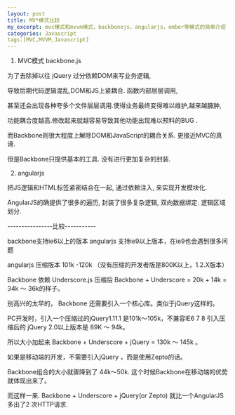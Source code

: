 ```yaml
---
layout: post
title: MV*模式比较
my_excerpt: mvc模式和mvvm模式，backbonejs，angularjs，ember等模式的简单介绍
categories: Javascript
tags:[MVC,MVVM,Javascript]
---
```


1. MVC模式 backbone.js

为了去除掉以往 jQuery 过分依赖DOM来写业务逻辑, 

导致后期代码逻辑混乱,DOM和JS上紧耦合. 函数内部层层调用, 

甚至还会出现各种夸多个文件层层调用.使得业务最终变得难以维护,越来越臃肿,

功能耦合度越高.修改起来就越容易导致其他功能出现难以预料的BUG . 

而Backbone则很大程度上解除DOM和JavaScript的耦合关系. 更接近MVC的真谛. 

但是Backbone只提供基本的工具. 没有进行更加复杂的封装.


2. angularjs

把JS逻辑和HTML标签紧密结合在一起, 通过依赖注入, 来实现开发模块化. 

AngularJS的确提供了很多的遍历, 封装了很多复杂逻辑, 双向数据绑定. 逻辑区域划分.


----------------比较-----------


backbone支持ie6以上的版本
angularjs 支持ie9以上版本，在ie9也会遇到很多问题


angularjs 压缩版本 101k -120k （没有压缩的开发者版是800K以上，1.2.X版本）

Backbone 依赖 Underscore.js 压缩后 Backbone + Underscore = 20k + 14k = 34k ～ 36k的样子。 

别高兴的太早的， Backbone 还需要引入一个核心库。类似于jQuery这样的。 

PC开发时，引入一个压缩过的jQuery1.11.1 是101k～105k，不兼容IE6 7 8 引入压缩后的 jQuery 2.0以上版本是 89K ～ 94k。

所以大小加起来 Backbone + Underscore + jQuery = 130k ～ 145k 。

如果是移动端的开发，不需要引入jQuery ，而是使用Zepto的话。

Backbone组合的大小就骤降到了 44k～50k. 这个时候Backbone在移动端的优势就体现出来了。

而这样一来. Backbone + Underscore + jQuery(or Zepto) 就比一个AngularJS 多出了2 次HTTP请求.



